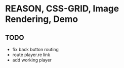 # REASON, CSS-GRID, Image Rendering, Demo

## TODO

- fix back button routing
- route player.re link
- add working player